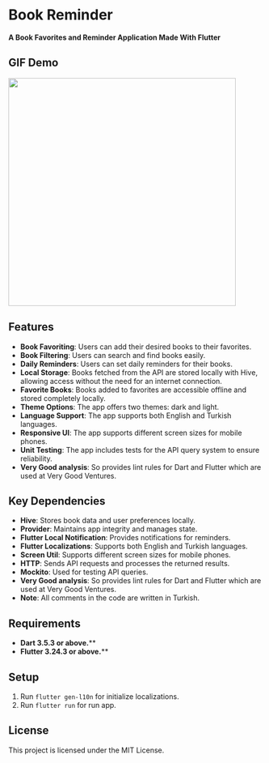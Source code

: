 # Book Reminder
**A Book Favorites and Reminder Application Made With Flutter**

## GIF Demo
<img src="https://github.com/Himera19/book_reminder/blob/master/app_preview.gif" height="450">
 
## Features
- **Book Favoriting**: Users can add their desired books to their favorites.
- **Book Filtering**: Users can search and find books easily.
- **Daily Reminders**: Users can set daily reminders for their books.
- **Local Storage**: Books fetched from the API are stored locally with Hive, allowing access without the need for an internet connection.
- **Favorite Books**: Books added to favorites are accessible offline and stored completely locally.
- **Theme Options**: The app offers two themes: dark and light.
- **Language Support**: The app supports both English and Turkish languages.
- **Responsive UI**: The app supports different screen sizes for mobile phones.
- **Unit Testing**: The app includes tests for the API query system to ensure reliability.
- **Very Good analysis**: So provides lint rules for Dart and Flutter which are used at Very Good Ventures.

## Key Dependencies
- **Hive**: Stores book data and user preferences locally.
- **Provider**: Maintains app integrity and manages state.
- **Flutter Local Notification**: Provides notifications for reminders.
- **Flutter Localizations**: Supports both English and Turkish languages.
- **Screen Util**: Supports different screen sizes for mobile phones.
- **HTTP**: Sends API requests and processes the returned results.
- **Mockito**: Used for testing API queries.
- **Very Good analysis**: So provides lint rules for Dart and Flutter which are used at Very Good Ventures.
- **Note**: All comments in the code are written in Turkish.

## Requirements
- **Dart 3.5.3 or above.****
- **Flutter 3.24.3 or above.****

## Setup
1. Run ```flutter gen-l10n``` for initialize localizations.
2. Run ```flutter run``` for run app.

## License
This project is licensed under the MIT License.
